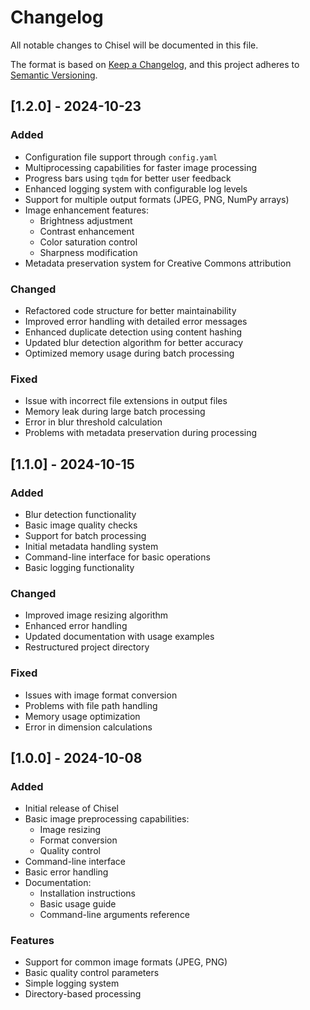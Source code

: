 # Changelog
All notable changes to Chisel will be documented in this file.

The format is based on [Keep a Changelog](https://keepachangelog.com/en/1.0.0/),
and this project adheres to [Semantic Versioning](https://semver.org/spec/v2.0.0.html).

## [1.2.0] - 2024-10-23

### Added
- Configuration file support through `config.yaml`
- Multiprocessing capabilities for faster image processing
- Progress bars using `tqdm` for better user feedback
- Enhanced logging system with configurable log levels
- Support for multiple output formats (JPEG, PNG, NumPy arrays)
- Image enhancement features:
  - Brightness adjustment
  - Contrast enhancement
  - Color saturation control
  - Sharpness modification
- Metadata preservation system for Creative Commons attribution

### Changed
- Refactored code structure for better maintainability
- Improved error handling with detailed error messages
- Enhanced duplicate detection using content hashing
- Updated blur detection algorithm for better accuracy
- Optimized memory usage during batch processing

### Fixed
- Issue with incorrect file extensions in output files
- Memory leak during large batch processing
- Error in blur threshold calculation
- Problems with metadata preservation during processing

## [1.1.0] - 2024-10-15

### Added
- Blur detection functionality
- Basic image quality checks
- Support for batch processing
- Initial metadata handling system
- Command-line interface for basic operations
- Basic logging functionality

### Changed
- Improved image resizing algorithm
- Enhanced error handling
- Updated documentation with usage examples
- Restructured project directory

### Fixed
- Issues with image format conversion
- Problems with file path handling
- Memory usage optimization
- Error in dimension calculations

## [1.0.0] - 2024-10-08

### Added
- Initial release of Chisel
- Basic image preprocessing capabilities:
  - Image resizing
  - Format conversion
  - Quality control
- Command-line interface
- Basic error handling
- Documentation:
  - Installation instructions
  - Basic usage guide
  - Command-line arguments reference

### Features
- Support for common image formats (JPEG, PNG)
- Basic quality control parameters
- Simple logging system
- Directory-based processing
